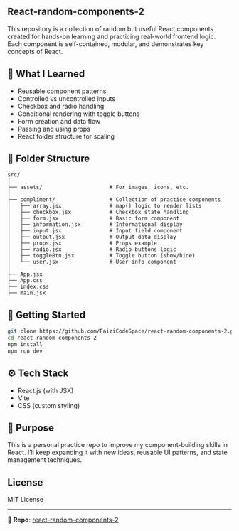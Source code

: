 ## React-random-components-2

This repository is a collection of random but useful React components created for hands-on learning and practicing real-world frontend logic. Each component is self-contained, modular, and demonstrates key concepts of React.

## 🧠 What I Learned

- Reusable component patterns
- Controlled vs uncontrolled inputs
- Checkbox and radio handling
- Conditional rendering with toggle buttons
- Form creation and data flow
- Passing and using props
- React folder structure for scaling

## 📁 Folder Structure

```
src/
│
├── assets/                     # For images, icons, etc.
│
├── compliment/                 # Collection of practice components
│   ├── array.jsx               # map() logic to render lists
│   ├── checkbox.jsx            # Checkbox state handling
│   ├── form.jsx                # Basic form component
│   ├── information.jsx         # Informational display
│   ├── input.jsx               # Input field component
│   ├── output.jsx              # Output data display
│   ├── props.jsx               # Props example
│   ├── radio.jsx               # Radio buttons logic
│   ├── toggleBtn.jsx           # Toggle button (show/hide)
│   └── user.jsx                # User info component
│
├── App.jsx
├── App.css
├── index.css
├── main.jsx
```

## 🚀 Getting Started

```bash
git clone https://github.com/FaiziCodeSpace/react-random-components-2.git
cd react-random-components-2
npm install
npm run dev
```

## ⚙️ Tech Stack

- React.js (with JSX)
- Vite
- CSS (custom styling)


## 📌 Purpose

This is a personal practice repo to improve my component-building skills in React. I’ll keep expanding it with new ideas, reusable UI patterns, and state management techniques.

## License

MIT License

---

📂 **Repo**: [react-random-components-2](https://github.com/FaiziCodeSpace/react-random-components-2.git)
